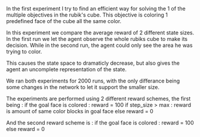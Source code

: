 In the first experiment I try to find an efficient way for solving the 1 of the multiple objectives in the rubik's cube.
This objective is coloring 1 predefined face of the cube all the same color.

In this experiment we compare the average reward of 2 different state sizes.
In the first run we let the agent observe the whole rubiks cube to make its decision.
While in the second run, the agent could only see the area he was trying to color.

This causes the state space to dramaticly decrease, but also gives the agent an uncomplete representation of the state.

We ran both experiments for 2000 runs, with the only differance being some changes in the network to let it support the smaller size.

The experiments are performed using 2 different reward schemes, the first being :
if the goal face is colored : reward = 100
if step_size > max : reward is amount of same color blocks in goal face
else reward = 0


And the second reward scheme is :
if the goal face is colored : reward = 100
else reward = 0


